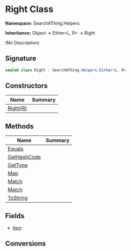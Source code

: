 # Right Class
**Namespace:** SearchAThing.Helpers

**Inheritance:** Object → Either<L, R> → Right

(No Description)

## Signature
```csharp
sealed class Right : SearchAThing.Helpers.Either<L, R>
```
## Constructors
|**Name**|**Summary**|
|---|---|
|[Right(R)](Right/ctors.md)||
## Methods
|**Name**|**Summary**|
|---|---|
|[Equals](Right/Equals.md)||
|[GetHashCode](Right/GetHashCode.md)||
|[GetType](Right/GetType.md)||
|[Map](Right/Map.md)||
|[Match](Right/Match.md)||
|[Match](Right/Match.md#matchactionl-actionr)||
|[ToString](Right/ToString.md)||
## Fields
- [Item](Right/Item.md)
## Conversions

